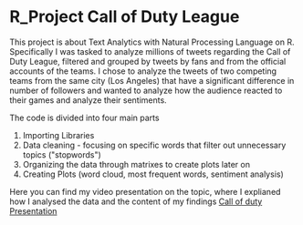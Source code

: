 # R_Project Call of Duty League
This project is about Text Analytics with Natural Processing Language on R. Specifically I was tasked to analyze millions of tweets regarding the Call of Duty League, filtered and grouped by tweets by fans and from the official accounts of the teams. I chose to analyze the tweets of two competing teams from the same city (Los Angeles) that have a significant difference in number of followers and wanted to analyze how the audience reacted to their games and analyze their sentiments.


The code is divided into four main parts

1) Importing Libraries
2) Data cleaning - focusing on specific words that filter out unnecessary topics ("stopwords")
3) Organizing the data through matrixes to create plots later on
4) Creating Plots (word cloud, most frequent words, sentiment analysis)

Here you can find my video presentation on the topic, where I explianed how I analysed the data and the content of my findings [Call of duty Presentation](https://github.com/Tommaso-Mazzucco95/R_Project_NBA./blob/main/TOMMASO%20MAZZUCCO%20NBA%20FAN%20ENGAGEMENT%20PRESENTATION.mp4)
